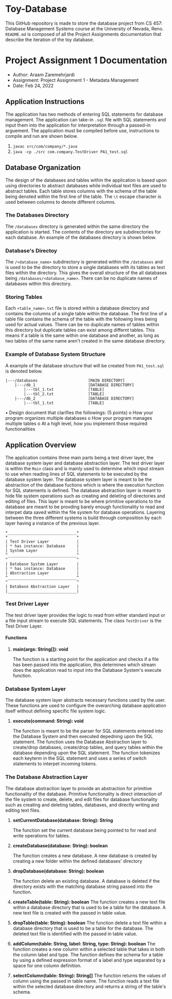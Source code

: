 # Toy-Database

This GitHub repository is made to store the database project from CS 457: Database Management Systems course at the University of Nevada, Reno. `README.md` is composed of all the Project Assignments documentation that describe the iteration of the toy database.

# Project Assignment 1 Documentation

- Author: Araam Zaremehrjardi
- Assignment: Project Assignment 1 - Metadata Management
- Date: Feb 24, 2022

## Application Instructions

The application has two methods of entering SQL statements for database management. The application can take-in `.sql` file with SQL statements and input them into the application for interpretation through a passed-in arguement. The application must be compiled before use, instructions to compile and run are shown below.

1. `javac src/com/company/*.java`
2. `java -cp ./src com.company.TestDriver PA1_test.sql`

## Database Organization

The design of the databases and tables within the application is based upon using directories to abstract databases while individual text files are used to abstract tables. Each table stores columns with the schema of the table being denoted within the first line of the table. The `\t` escape character is used between columns to denote different columns.

### The Databases Directory

The `/databases` directory is generated within the same directory the application is started. The contents of the directory are subdirectories for each database. An example of the databases directory is shown below.

### Database's Directoy

The `/<database_name>` subdirectory is generated within the `/databases` and is used to be the directory to store a single databases with its tables as text files within the directory. This gives the overall structure of the all databases being `/databases/<database_name>`. There can be no duplicate names of databases within this directory.

### Storing Tables

Each `<table_name>.txt` file is stored within a database directory and contains the columns of a single table within the database. The first line of a table file contains the schema of the table with the following lines being used for actual values. There can be no duplicate names of tables within this directory but duplicate tables can exist among differnt tables. This means if a table is the same within one database and another, as long as two tables of the same name aren't created in the same database directory.

### Example of Database System Structure

A example of the database structure that will be created from `PA1_test.sql` is denoted below.

```
|---/databases                      [MAIN DIRECTORY]
    |---/db_1                       [DATABASE DIRECTORY]
        |---tbl_1.txt               [TABLE]
        |---tbl_2.txt               [TABLE]
    |---/db_2                       [DATABASE DIRECTORY]
        |---tbl_1.txt               [TABLE]
```

• Design document that clarifies the followings: (5 points)
o How your program organizes multiple databases
o How your program manages multiple tables
o At a high level, how you implement those required functionalities

## Application Overview

The application contains three main parts being a test driver layer, the database system layer and database abstraction layer. The test driver layer is within the `Main` class and is mainly used to determine which input stream to use when reading lines of SQL statements to be executed by the database system layer. The database system layer is meant to be the abstraction of the database fuctions which is where the execution function for SQL statements is defined. The database abstraction layer is meant to hide file system operations such as creating and deleting of directories and editing of files. This layer is meant to be where primitive operations to the database are meant to be provding barely enough functionality to read and interpet data saved within the file system for database operations. Layering between the three different systems is build through composition by each layer having a instance of the previous layer.

```
*______________________________*
*                              *
| Test Driver Layer            |
| * has instance: Database     |
| System Layer                 |
^______________________________^
^                              ^
| Database System Layer        |
| * has instance: Database     |
| Abstraction Layer            |
^______________________________^
^                              ^
| Database Abstraction Layer   |
|______________________________|
```

### Test Driver Layer

The test driver layer provides the logic to read from either standard input or a file input stream to execute SQL statements. The class `TestDriver` is the Test Driver Layer.

#### Functions

1. **main(args: String[]): void**

   The function is a starting point for the application and checks if a file has been passed into the application, this determines which stream does the application read to input into the Database System's execute function.

### Database System Layer

The database system layer abstracts necessary functions used by the user. These functions are used to configure the overarching database application itself without defining specific file system logic.

1. **execute(command: String): void**

   The function is meant to be the parser for SQL statements entered into the Database System and then executed depedning upon the SQL statement. The function uses the Database Abstraction layer to create/drop databases, create/drop tables, and query tables within the database depending upon the SQL statement. The function tokenizes each keyterm in the SQL statement and uses a series of switch statements to interpet incoming tokens.

### The Database Abstraction Layer

The database abstraction layer to provide an abstraction for primitive functionality of the database. Primitive functionality is direct interaction of the file system to create, delete, and edit files for database functionality such as creating and deleting tables, databases, and directly writing and editing text files.

1. **setCurrentDatabase(database: String): String**

   The function set the current database being pointed to for read and write operations for tables.

2. **createDatabase(database: String): boolean**

   The function creates a new database. A new database is created by creating a new folder within the defined databases' directory

3. **dropDatabase(database: String): boolean**

   The function delete an existing database. A database is deleted if the directory exists with the matching database string passed into the function.

4. **createTable(table: String): boolean**
   The function creates a new text file within a database directory that is used to be a table for the database. A new text file is created with the passed in table value.
5. **dropTable(table: String): boolean**
   The function delete a text file within a database directory that is used to be a table for the database. The deleted text file is identified with the passed in table value.
6. **addColumn(table: String, label: String, type: String): boolean**
   The function creates a new column within a selected table that takes in both the column label and type. The function defines the schema for a table by using a defined expression format of a label and type separated by a space for one column definition.
7. **selectColumn(table: String): String[]**
   The function returns the values of column using the passed in table name. The function reads a text file within the selected database directory and returns a string of the table's schema.
